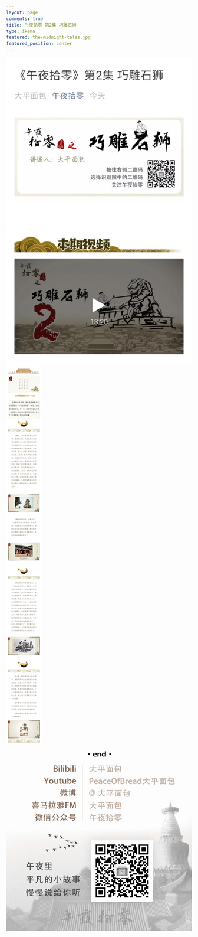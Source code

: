 ```yaml
---
layout: page
comments: true
title: 午夜拾零 第2集 巧雕石狮
type: ikema
featured: the-midnight-tales.jpg
featured_position: center
---
```

<img src="/assets/img/posts/midnight-tales/story/02/01.jpg"/><br/>
<a style="cursor:pointer" onclick="showVideo()" title="去收看 午夜拾零 第2集 巧雕石狮"><img src="/assets/img/posts/midnight-tales/story/02/03.jpg"/></a><br/>
<img src="/assets/img/posts/midnight-tales/story/02/04.jpg"/><br/>
<img src="/assets/img/posts/midnight-tales/qr.gif" alt="扫码关注午夜拾零"/>

<script language="javascript">
function showVideo(){
    dialog({
        title: '午夜拾零',
	    content: '请选择观看平台',
        quickClose: true,
        button: [
            {
                value: '去B站观看',
                callback: function () {
                    window.open("https://www.bilibili.com/video/av51235585/");
                    this.content('正在跳转，请稍候...');
                    var that = this;
                    setTimeout(function () {
                        that.close().remove();
                    }, 2000);
                    return false;
                },
                autofocus: true
            },
            {
                value: '去Youtube观看',
                callback: function () {
                    window.open("https://www.youtube.com/watch?v=ETrvgt1E77M");
                    this.content('正在跳转，请稍候...');
                    var that = this;
                    setTimeout(function () {
                        that.close().remove();
                    }, 2000);
                    return false;
                }
            }
        ]
    }).show();
}
</script>